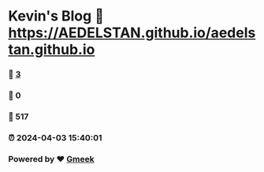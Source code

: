 # Kevin's Blog :link: https://AEDELSTAN.github.io/aedelstan.github.io 
### :page_facing_up: [3](https://AEDELSTAN.github.io/aedelstan.github.io/tag.html) 
### :speech_balloon: 0 
### :hibiscus: 517 
### :alarm_clock: 2024-04-03 15:40:01 
### Powered by :heart: [Gmeek](https://github.com/Meekdai/Gmeek)
